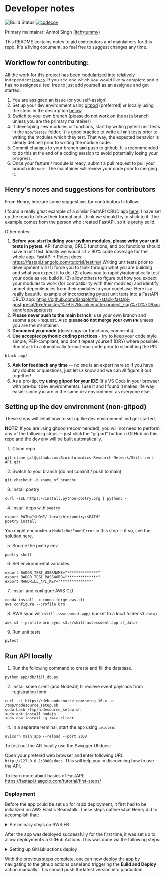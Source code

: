 # Developer notes

![Build Status](https://github.com/Bioinformatics-Research-Network/Skill-cert-API/workflows/tests/badge.svg) [![codecov](https://codecov.io/gh/Bioinformatics-Research-Network/Skill-cert-API/branch/main/graph/badge.svg?token=MD2VSBJ141)](https://codecov.io/gh/Bioinformatics-Research-Network/Skill-cert-API)

Primary maintainer: Anmol Singh ([itchytummy](https://github.com/itchytummy))

This README contains notes to aid contributors and maintainers for this repo. It's a living document, so feel free to suggest changes any time. 

## Workflow for contributing:

All the work for this project has been modularized into relatively independent [issues](https://github.com/Bioinformatics-Research-Network/Skill-cert-API/issues). If you see one which you would like to complete and it has no assignees, feel free to just add yourself as an assignee and get started. 

1. You are assigned an issue (or you self-assign)
2. Set up your dev environment using [gitpod](https://www.gitpod.io/) (preferred) or locally using the steps in the description [below](#setting-up-the-dev-environment-non-gitpod).
3. Switch to your own branch (please do not work on the `main` branch unless you are the primary maintainer)
4. If developing new modules or functions, start by writing pytest unit tests in the `app/tests/` folder. It is good practice to write all unit tests prior to writing the modules which they test. That way, the expected behavior is clearly defined prior to writing the module code. 
5. Commit changes to your branch and push to github. It is recommended to do this at the end of a coding session to avoid potentially losing your progress.
6. Once your feature / module is ready, submit a pull request to pull your branch into `main`. The maintainer will review your code prior to merging it. 

## Henry's notes and suggestions for contributors

From Henry, here are some suggestions for contributors to follow:

I found a really great example of a similar FastAPI CRUD app [here](https://github.com/tiangolo/full-stack-fastapi-postgresql/tree/master/%7B%7Bcookiecutter.project_slug%7D%7D/backend/app/app). I have set up the repo to follow their format and I think we should try to stick to it. The example comes from the person who created FastAPI, so it is pretty solid.

Other notes:

1. **Before you start building your python modules, please write your unit tests in pytest**. API functions, CRUD functions, and bot functions should have a unit test. Ideally we would hit > 90% code coverage for the whole app. FastAPI + Pytest docs: https://fastapi.tiangolo.com/tutorial/testing/ Writing unit tests prior to development will (1) force you to think through what you are building and what you expect it to do, (2) allows you to rapidly/automatically test your code as you build it, (3) allow others to figure out how you expect your modules to work (for compatibility with their modules) and identify unmet dependencies from their modules in your codebase. Here is a really beautiful example of incorporating pytest unit tests into a FastAPI CRUD app: https://github.com/tiangolo/full-stack-fastapi-postgresql/tree/master/%7B%7Bcookiecutter.project_slug%7D%7D/backend/app/app/tests
2. **Please never push to the main branch**, use your own branch and submit a pull-request. Also **please do not merge your own PR** unless you are the maintainer.
3. **Document your code** (docstrings for functions, comments).
4. **Use accepted pythonic coding practices** - try to keep your code style simple, PEP-compliant, and don't repeat yourself (DRY) where possible. Run `black` to automatically format your code prior to submitting the PR:

```shell
black app/
```

5. **Ask for feedback any time** -- no one is an expert here so if you have any doubts or questions, just let us know and we can all figure it out together!
6. As a pro-tip, **try using gitpod for your IDE** (it's VS Code in your browser with pre-built dev environments). I use it and I found it makes life way easier since you are in the same dev environment as everyone else.


## Setting up the dev environment (non-gitpod)

These steps will detail how to set up the dev environment and get started. 

**NOTE:** If you are using gitpod (recommended), you will not need to perform any of the following steps -- just click the "gitpod" button in GitHub on this repo and the dev env will be built automatically.

1. Clone repo

```shell
git clone git@github.com:Bioinformatics-Research-Network/Skill-cert-API.git
```

2. Switch to your branch (do not commit / push to main)

```shell
git checkout -b <name_of_branch>
```

3. Install poetry

```shell
curl -sSL https://install.python-poetry.org | python3 -
```

4. Install deps with `poetry`

```shell
export PATH="$HOME/.local/bin/poetry:$PATH"
poetry install
```

You might encounter a `ModuleNotFoundError` in this step -- if so, see the solution [here](https://stackoverflow.com/questions/71086270/no-module-named-virtualenv-activation-xonsh).


5. Source the poetry env

```shell
poetry shell
```

6. Set environmental variables

```shell
export BADGR_TEST_USERNAME="**************"
export BADGR_TEST_PASSWORD="**************"
export MANDRILL_API_KEY="**************"
```

7. Install and configure AWS CLI

```shell
conda install -c conda-forge aws-cli
aws configure --profile brn
```

8. AWS sync with `skill-assessment-app/` bucket to a local folder `s3_data/`

```shell
aws s3 --profile brn sync s3://skill-assessment-app s3_data/
```

9. Run unit tests:

```shell
pytest
```

## Run API locally

1. Run the following command to create and fill the database.

```shell
python app/db/fill_db.py
```

2. Install smee client (and NodeJS) to recieve event payloads from registration form

```shell
curl -sL https://deb.nodesource.com/setup_16.x -o /tmp/nodesource_setup.sh
sudo bash /tmp/nodesource_setup.sh
sudo apt install nodejs
sudo npm install -g smee-client
```

4. In a separate terminal, start the app using `uvicorn`:

```shell
uvicorn main:app --reload --port 2000
```

To test out the API locally use the Swagger UI docs:

Open your prefered web browser and enter following URL `http://127.0.0.1:8000/docs`. This will help you in discovering how to use the API.

To learn more about basics of FastAPI: https://fastapi.tiangolo.com/tutorial/first-steps/


### Deployment

Before the app could be set up for rapid deployment, it first had to be initialized on AWS Elastic Beanstalk. These steps outline what Henry did to accomplish that:

<details>
<summary>Preliminary steps on AWS EB</summary>

Prior to deploying the application for the first time, Henry performed all the following steps to ensure correct configuration:

1. Created an OAuth GitHub app within the Bioinformatics Research Network GitHub org to handle authentication to the Web UI. Homepage URL: https://skill.bioinformed.app/ -- callback URL: https://skill.bioinformed.app/login/github/authorized
2. Registered a domain name (bioinformed.app) using Google Domains
3. Routed the domain to AWS Route 53 using [this guide](https://www.entechlog.com/blog/aws/connect-google-domain-to-aws-route-53/). Specifically, he created a Route 53 hosted zone for 'bioinformed.app'. This generated the `NS` records which he added as custom nameservers in the Google Domain record for bioinformed.app.
4. Used AWS Certificate Manager to register SSL certificates for 'bioinformed.app', 'learn.bioinformed.app', 'www.bioinformed.app', and 'skill.bioinformed.app'. These certificates were then added to the hosted zone as CNAME records.
5. Export poetry deps to requirements.txt

```bash
poetry export --without-hashes -o requirements.txt
```

5. Created a ZIP file of the application, ignoring unnecessary files:

```bash
zip skill-app-crud.zip -r * .[^.]* -x "*cache*" -x "*venv*" -x "*instance*" -x "*vscode*" -x "*.git*" -x "*.ebextensions*" -x "*.elasticbeanstalk/logs*"
```

6. Installed the awsebcli package: [link](https://docs.aws.amazon.com/elasticbeanstalk/latest/dg/eb-cli3-install-advanced.html)
7. then created a new environment ("skill-app-production") within that application. Uploaded code in the ZIP file and added version tag v0.0.1. Also added custom configuration to enable an Application load balancer (modify capacity to allow load balancing, then add application load balancer) similar to [this guide](https://docs.amazonaws.cn/en_us/elasticbeanstalk/latest/dg/environments-cfg-nlb.html). 

7. Initialize an elastic beanstalk application with the appropriate settings (`--profile brn` is only necessary if you have multiple AWS CLI profiles):

```bash
$ eb init -i --profile brn

Select a default region
1) us-east-1 : US East (N. Virginia)
2) us-west-1 : US West (N. California)
3) us-west-2 : US West (Oregon)
4) eu-west-1 : EU (Ireland)
5) eu-central-1 : EU (Frankfurt)
6) ap-south-1 : Asia Pacific (Mumbai)
7) ap-southeast-1 : Asia Pacific (Singapore)
8) ap-southeast-2 : Asia Pacific (Sydney)
9) ap-northeast-1 : Asia Pacific (Tokyo)
10) ap-northeast-2 : Asia Pacific (Seoul)
11) sa-east-1 : South America (Sao Paulo)
12) cn-north-1 : China (Beijing)
13) cn-northwest-1 : China (Ningxia)
14) us-east-2 : US East (Ohio)
15) ca-central-1 : Canada (Central)
16) eu-west-2 : EU (London)
17) eu-west-3 : EU (Paris)
18) eu-north-1 : EU (Stockholm)
19) eu-south-1 : EU (Milano)
20) ap-east-1 : Asia Pacific (Hong Kong)
21) me-south-1 : Middle East (Bahrain)
22) af-south-1 : Africa (Cape Town)
(default is 3): 1


Select an application to use
1) Skill-App-CRUD
2) Skill-App-WebUI
3) [ Create new Application ]
(default is 1): 1


It appears you are using Docker. Is this correct?
(Y/n): Y
Select a platform branch.
1) Docker running on 64bit Amazon Linux 2
2) ECS running on 64bit Amazon Linux 2
3) Multi-container Docker running on 64bit Amazon Linux (Deprecated)
4) Docker running on 64bit Amazon Linux (Deprecated)
(default is 1): 1

Do you wish to continue with CodeCommit? (Y/n): n
Do you want to set up SSH for your instances?
(Y/n): Y

Select a keypair.
1) aws-eb
2) dev-sa-app
3) moodle
4) [ Create new KeyPair ]
(default is 3): 1
```

8. Add the option for using a local artifact to deploy ([link](https://docs.aws.amazon.com/elasticbeanstalk/latest/dg/eb-cli3-configuration.html#eb-cli3-artifact)):

```bash
printf "deploy:\n  artifact: skill-app-crud.zip" >> .elasticbeanstalk/config.yml 
```

9. Created a new environment ("skill-app-crud-prod") which includes load balancing:

```bash
$ eb create --profile brn
Enter Environment Name
(default is Skill-App-WebUI-dev): skill-app-crud-prod
Enter DNS CNAME prefix
(skill-app-crud-prod): 

Select a load balancer type
1) classic
2) application
3) network
(default is 2): 


Would you like to enable Spot Fleet requests for this environment? (y/N): N
Uploading Skill-App-CRUD/app-7756-220607_145245692926.zip to S3. This may take a while.
Upload Complete.
Environment details for: production
...additional lines ommitted due to sensitive data...
2022-06-07 19:56:39    INFO    Successfully launched environment: production
```

10. Created an A record (alias) in the hosted zone (Route 53) for bioinformed.app. Record is for skill.bioinformed.app and routed traffic to our elastic beanstalk environment using the "Route traffic to Alias" option. Environment was in "us-east-1" with name "production22.us-east-1.elasticbeanstalk.com".
11. Returned to the Elastic Beanstalk environment for this app. Added a listener to the load balancer for port 443, HTTPS protocol, with the SSL certificate created earlier and the ELBSecurityPolicy-2016-08 policy. Disabled HTTP access.

At this point, the app was working. If you are unable to follow these steps, ask Henry and he will help you.

</details>


After the app was deployed successfully for the first time, it was set up to allow deployment via GitHub Actions. This was done via the following steps:

<details>
<summary>Setting up GitHub actions deploy</summary>

Deployment via GitHub actions required the following steps:

1. An elasticbeanstalk config was added to the secrets in the github repo
2. A copy of the production environemntal variables was added to the repo secrets
3. The `.github/workflows/deploy.yml` script was written to enable deployment with a button press in github.

To enable github actions to assume the proper AWS IAM Role for deployment, we needed to set up an OIDC connection following [this guide](https://docs.github.com/en/actions/deployment/security-hardening-your-deployments/configuring-openid-connect-in-amazon-web-services). Here is what Henry did:

4. Follow [these steps](https://docs.aws.amazon.com/IAM/latest/UserGuide/id_roles_providers_create_oidc.html) and use 
5. Create an IAM role for deployment and then attached this trust policy (replace `<your_aws_userid>` with the correct value):

```JSON
{
    "Version": "2012-10-17",
    "Statement": [
        {
            "Effect": "Allow",
            "Principal": {
                "Federated": "arn:aws:iam::<your_aws_userid>:oidc-provider/token.actions.githubusercontent.com"
            },
            "Action": "sts:AssumeRoleWithWebIdentity",
            "Condition": {
                "StringEquals": {
                    "token.actions.githubusercontent.com:aud": "sts.amazonaws.com",
                    "token.actions.githubusercontent.com:sub": "repo:Bioinformatics-Research-Network/Skill-App-CRUD:ref:refs/heads/main"
                }
            }
        }
    ]
}
```

6. Add the ARN of the role you created to the secrets for the repo.


And that should be it! After this, the github action should work. If you run into any issues trying to repeat this protocol, let Henry know and he will help.

</details>


With the previous steps complete, one can now deploy the app by navigating to the github actions panel and triggering the **Build and Deploy** action manually. This should push the latest version into production.


